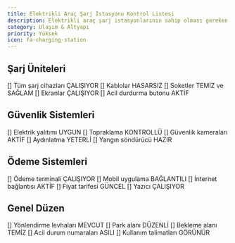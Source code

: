 ```yaml
---
title: Elektrikli Araç Şarj İstasyonu Kontrol Listesi
description: Elektrikli araç şarj istasyonlarının sahip olması gereken temel özellikler
category: Ulaşım & Altyapı
priority: Yüksek
icon: fa-charging-station
---
```


## Şarj Üniteleri

[] Tüm şarj cihazları ÇALIŞIYOR
[] Kablolar HASARSIZ
[] Soketler TEMİZ ve SAĞLAM
[] Ekranlar ÇALIŞIYOR
[] Acil durdurma butonu AKTİF

## Güvenlik Sistemleri

[] Elektrik yalıtımı UYGUN
[] Topraklama KONTROLLÜ
[] Güvenlik kameraları AKTİF
[] Aydınlatma YETERLİ
[] Yangın söndürücü HAZIR

## Ödeme Sistemleri

[] Ödeme terminali ÇALIŞIYOR
[] Mobil uygulama BAĞLANTILI
[] İnternet bağlantısı AKTİF
[] Fiyat tarifesi GÜNCEL
[] Yazıcı ÇALIŞIYOR

## Genel Düzen

[] Yönlendirme levhaları MEVCUT
[] Park alanı DÜZENLİ
[] Bekleme alanı TEMİZ
[] Acil durum numaraları ASILI
[] Kullanım talimatları GÖRÜNÜR
